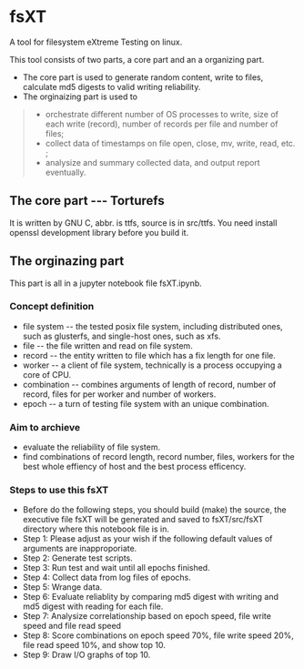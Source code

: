 # fsXT
A tool for filesystem eXtreme Testing on linux.

This tool consists of two parts, a core part and an a organizing part.
* The core part is used to generate random content, write to files, calculate md5 digests to valid writing reliability.
* The orginaizing part is used to 
> * orchestrate different number of OS processes to write, size of each write (record), number of records per file and number of files; 
> * collect data of timestamps on file open, close, mv, write, read, etc. ; 
> * analysize and summary collected data, and output report eventually.


## The core part --- Torturefs
It is written by GNU C, abbr. is ttfs, source is in src/ttfs.
You need install openssl development library before you build it.


## The orginazing part
This part is all in a jupyter notebook file fsXT.ipynb.
### Concept definition
* file system -- the tested posix file system, including distributed ones, such as glusterfs, and single-host ones, such as xfs.
* file -- the file written and read on file system.
* record -- the entity written to file which has a fix length for one file.
* worker -- a client of file system, technically is a process occupying a core of CPU.
* combination -- combines arguments of length of record, number of record, files for per worker and number of workers.
* epoch -- a turn of testing file system with an unique combination.

### Aim to archieve
* evaluate the reliability of file system.
* find combinations of record length, record number, files, workers for the best whole effiency of host and the best process efficency.

### Steps to use this fsXT
* Before do the following steps, you should build (make) the source, the executive file fsXT will be generated and saved to fsXT/src/fsXT directory where this notebook file is in.
* Step 1: Please adjust as your wish if the following default values of arguments are inapproporiate.
* Step 2: Generate test scripts.
* Step 3: Run test and wait until all epochs finished.
* Step 4: Collect data from log files of epochs.
* Step 5: Wrange data.
* Step 6: Evaluate reliablity by comparing md5 digest with writing and md5 digest with reading for each file.
* Step 7: Analysize correlationship based on epoch speed, file write speed and file read speed
* Step 8: Score combinations on epoch speed 70%, file write speed 20%, file read speed 10%, and show top 10.
* Step 9: Draw I/O graphs of top 10.
